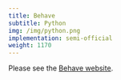 ```yaml
---
title: Behave
subtitle: Python
img: /img/python.png
implementation: semi-official
weight: 1170
---
```


Please see the [Behave website](http://behave.readthedocs.io/).
